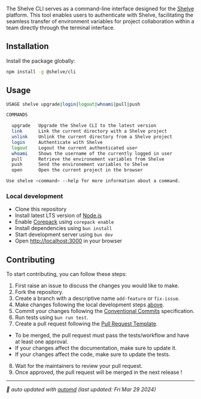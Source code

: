 <!-- automd:fetch url="gh:hugorcd/shelve/main/apps/cli/README.md" -->

<!-- ⚠️  (fetch) [GET] "https://raw.githubusercontent.com/hugorcd/shelve/main/apps/cli/README.md": 404 Not Found -->

<!-- /automd -->

The Shelve CLI serves as a command-line interface designed for the [Shelve](https://shelve.hrcd.fr/) platform. This tool enables users to authenticate with Shelve, facilitating the seamless transfer of environment variables for project collaboration within a team directly through the terminal interface.

## Installation

Install the package globally:

```sh
npm install -g @shelve/cli
```

## Usage

```bash
USAGE shelve upgrade|login|logout|whoami|pull|push

COMMANDS

  upgrade   Upgrade the Shelve CLI to the latest version
  link      Link the current directory with a Shelve project
  unlink    Unlink the current directory from a Shelve project
  login     Authenticate with Shelve
  logout    Logout the current authenticated user
  whoami    Shows the username of the currently logged in user
  pull      Retrieve the environement variables from Shelve
  push      Send the environement variables to Shelve
  open      Open the current project in the browser

Use shelve <command> --help for more information about a command.
```

### Local development

- Clone this repository
- Install latest LTS version of [Node.js](https://nodejs.org/en/)
- Enable [Corepack](https://github.com/nodejs/corepack) using `corepack enable`
- Install dependencies using `bun install`
- Start development server using `bun dev`
- Open [http://localhost:3000](http://localhost:3000) in your browser

## Contributing
To start contributing, you can follow these steps:

1. First raise an issue to discuss the changes you would like to make.
2. Fork the repository.
3. Create a branch with a descriptive name `add-feature` or `fix-issue`.
4. Make changes following the local development steps [above](#local-development).
5. Commit your changes following the [Conventional Commits](https://www.conventionalcommits.org/en/v1.0.0/) specification.
6. Run tests using `bun run test`.
7. Create a pull request following the [Pull Request Template](.github/PULL_REQUEST_TEMPLATE.md).
  - To be merged, the pull request must pass the tests/workflow and have at least one approval.
  - If your changes affect the documentation, make sure to update it.
  - If your changes affect the code, make sure to update the tests.
8. Wait for the maintainers to review your pull request.
9. Once approved, the pull request will be merged in the next release !

<!-- automd:contributors license=MIT author="HugoRCD" -->

<!-- ⚠️  (contributors) `github` is required! -->

<!-- /automd -->

<!-- automd:with-automd lastUpdate -->

---

_🤖 auto updated with [automd](https://automd.unjs.io) (last updated: Fri Mar 29 2024)_

<!-- /automd -->


<!-- /automd -->
